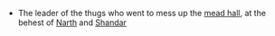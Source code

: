- The leader of the thugs who went to mess up the [mead hall](/pages/mead-hall), at the behest of [Narth](/pages/narth-maxeldawner) and [Shandar](/pages/shandar-froth)

